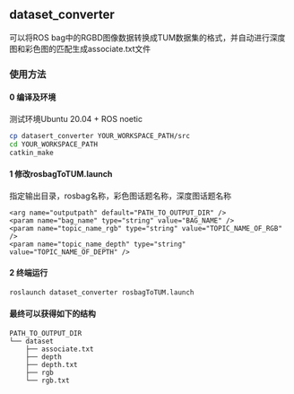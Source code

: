 ## dataset_converter
可以将ROS bag中的RGBD图像数据转换成TUM数据集的格式，并自动进行深度图和彩色图的匹配生成associate.txt文件
### 使用方法
#### 0 编译及环境
测试环境Ubuntu 20.04 + ROS noetic 
```bash
cp datasert_converter YOUR_WORKSPACE_PATH/src
cd YOUR_WORKSPACE_PATH
catkin_make
```

#### 1 修改rosbagToTUM.launch
指定输出目录，rosbag名称，彩色图话题名称，深度图话题名称
```
<arg name="outputpath" default="PATH_TO_OUTPUT_DIR" />
<param name="bag_name" type="string" value="BAG_NAME" />
<param name="topic_name_rgb" type="string" value="TOPIC_NAME_OF_RGB" />
<param name="topic_name_depth" type="string" value="TOPIC_NAME_OF_DEPTH" />
```
#### 2 终端运行
```bash
roslaunch dataset_converter rosbagToTUM.launch 
```

#### 最终可以获得如下的结构
```
PATH_TO_OUTPUT_DIR
└── dataset
    ├── associate.txt
    ├── depth
    ├── depth.txt
    ├── rgb
    └── rgb.txt
```
